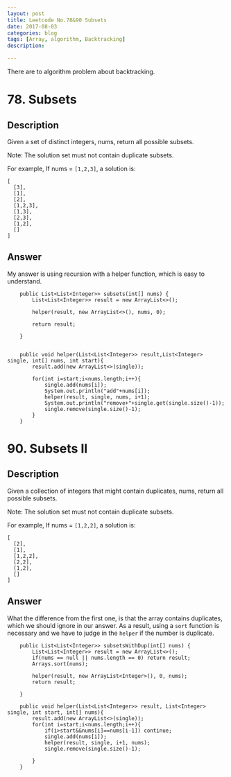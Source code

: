 ```yaml
---
layout: post
title: Leetcode No.78&90 Subsets 
date: 2017-08-03
categories: blog
tags: [Array, algorithm, Backtracking]
description: 

---
```

There are to algorithm problem about backtracking.
# 78. Subsets
## Description
Given a set of distinct integers, nums, return all possible subsets.

Note: The solution set must not contain duplicate subsets.

For example,
If nums = `[1,2,3]`, a solution is:
```
[
  [3],
  [1],
  [2],
  [1,2,3],
  [1,3],
  [2,3],
  [1,2],
  []
]
```
## Answer

My answer is using recursion with a helper function, which is easy to understand.

```    
    public List<List<Integer>> subsets(int[] nums) {
        List<List<Integer>> result = new ArrayList<>();
        
        helper(result, new ArrayList<>(), nums, 0);
        
        return result;
            
    }

    
    public void helper(List<List<Integer>> result,List<Integer> single, int[] nums, int start){
        result.add(new ArrayList<>(single));
        
        for(int i=start;i<nums.length;i++){
            single.add(nums[i]);
            System.out.println("add"+nums[i]);
            helper(result, single, nums, i+1);
            System.out.println("remove+"+single.get(single.size()-1));
            single.remove(single.size()-1);
        }
    }
```
# 90. Subsets II

## Description
Given a collection of integers that might contain duplicates, nums, return all possible subsets.

Note: The solution set must not contain duplicate subsets.

For example,
If nums = `[1,2,2]`, a solution is:
```
[
  [2],
  [1],
  [1,2,2],
  [2,2],
  [1,2],
  []
]
```

## Answer

What the difference from the first one, is that the array contains duplicates, which we should ignore in our answer.
As a result, using a `sort` function is necessary and we have to judge in the `helper` if the number is duplicate.

```
    public List<List<Integer>> subsetsWithDup(int[] nums) {
        List<List<Integer>> result = new ArrayList<>();
        if(nums == null || nums.length == 0) return result;
        Arrays.sort(nums);

        helper(result, new ArrayList<Integer>(), 0, nums);
        return result;
        
    }
    
    public void helper(List<List<Integer>> result, List<Integer> single, int start, int[] nums){
        result.add(new ArrayList<>(single));
        for(int i=start;i<nums.length;i++){
            if(i>start&&nums[i]==nums[i-1]) continue;
            single.add(nums[i]);
            helper(result, single, i+1, nums);
            single.remove(single.size()-1);
            
        }  
    }
```
